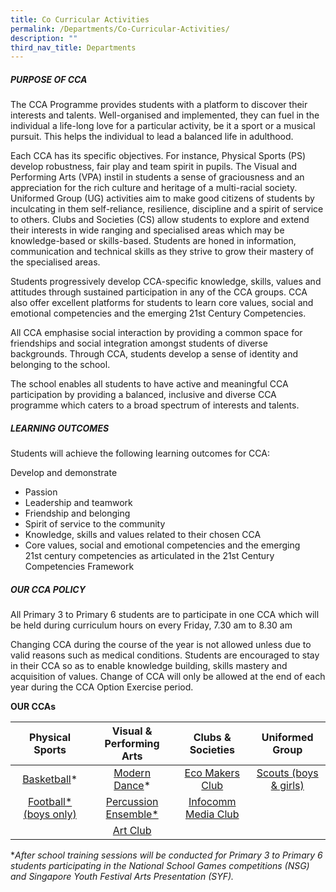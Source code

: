 ```yaml
---
title: Co Curricular Activities
permalink: /Departments/Co-Curricular-Activities/
description: ""
third_nav_title: Departments
---
```

##### **PURPOSE OF CCA**
  
The CCA Programme provides students with a platform to discover their interests and talents. Well-organised and implemented, they can fuel in the individual a life-long love for a particular activity, be it a sport or a musical pursuit. This helps the individual to lead a balanced life in adulthood.

Each CCA has its specific objectives. For instance, Physical Sports (PS) develop robustness, fair play and team spirit in pupils. The Visual and Performing Arts (VPA) instil in students a sense of graciousness and an appreciation for the rich culture and heritage of a multi-racial society. Uniformed Group (UG) activities aim to make good citizens of students by inculcating in them self-reliance, resilience, discipline and a spirit of service to others. Clubs and Societies (CS) allow students to explore and extend their interests in wide ranging and specialised areas which may be knowledge-based or skills-based. Students are honed in information, communication and technical skills as they strive to grow their mastery of the specialised areas.

Students progressively develop CCA-specific knowledge, skills, values and attitudes through sustained participation in any of the CCA groups. CCA also offer excellent platforms for students to learn core values, social and emotional competencies and the emerging 21st Century Competencies.

All CCA emphasise social interaction by providing a common space for friendships and social integration amongst students of diverse backgrounds. Through CCA, students develop a sense of identity and belonging to the school.

The school enables all students to have active and meaningful CCA participation by providing a balanced, inclusive and diverse CCA programme which caters to a broad spectrum of interests and talents.


##### **LEARNING OUTCOMES**


Students will achieve the following learning outcomes for CCA:

Develop and demonstrate

*   Passion
*   Leadership and teamwork
*   Friendship and belonging
*   Spirit of service to the community
*   Knowledge, skills and values related to their chosen CCA
*   Core values, social and emotional competencies and the emerging 21st century competencies as articulated in the 21st Century Competencies Framework

##### **OUR CCA POLICY**

  

All Primary 3 to Primary 6 students are to participate in one CCA which will be held during curriculum hours on every Friday, 7.30 am to 8.30 am

Changing CCA during the course of the year is not allowed unless due to valid reasons such as medical conditions. Students are encouraged to stay in their CCA so as to enable knowledge building, skills mastery and acquisition of values. Change of CCA will only be allowed at the end of each year during the CCA Option Exercise period.


**OUR CCAs**

|       Physical Sports      | Visual & Performing Arts |  Clubs & Societies  |                    Uniformed Group                   |
|:--------------------------:|:------------------------:|:-------------------:|:----------------------------------------------------:|
|        [Basketball](/cca/Basketball/)*        |      [Modern Dance](/cca/Modern-Dance/)*      |     [Eco Makers Club](/cca/eco-makers-Club/)    |                [ Scouts (boys & girls)](/cca/Scouts/) |
|    [Football*  (boys only)](/cca/Football/) |        [Percussion Ensemble*](/cca/Percussion-Ensemble/)          |  [Infocomm Media Club](/cca/Infocomm-Media-Club/) |                                                      |
|                            |   [Art Club](/cca/Arts/)   |                     |                                                      |

\**After school training sessions will be conducted for Primary 3 to Primary 6 students participating in the National School Games competitions (NSG) and Singapore Youth Festival Arts Presentation (SYF).*